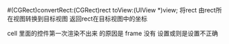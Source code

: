 #(CGRect)convertRect:(CGRect)rect toView:(UIView *)view;
将rect 由rect所在视图转换到目标视图 返回rect在目标视图中的坐标

cell 里面的控件第一次渲染不出来 的原因是 frame 没有 设置或则是设置不正确